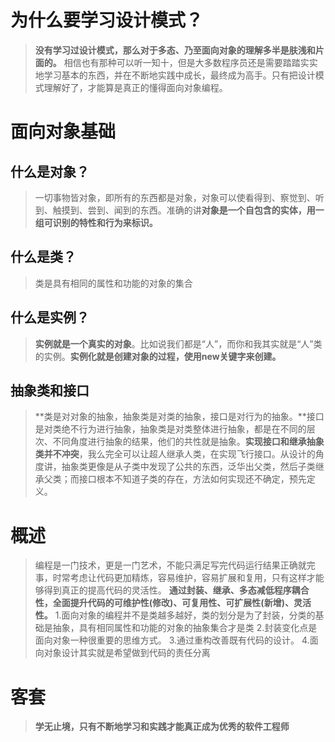 ﻿# 为什么要学习设计模式？
>**没有学习过设计模式，那么对于多态、乃至面向对象的理解多半是肤浅和片面的。** 相信也有那种可以听一知十，但是大多数程序员还是需要踏踏实实地学习基本的东西，并在不断地实践中成长，最终成为高手。只有把设计模式理解好了，才能算是真正的懂得面向对象编程。
# 面向对象基础
## 什么是对象？
>一切事物皆对象，即所有的东西都是对象，对象可以使看得到、察觉到、听到、触摸到、尝到、闻到的东西。准确的讲**对象是一个自包含的实体，用一组可识别的特性和行为来标识。**
## 什么是类？
>类是具有相同的属性和功能的对象的集合
## 什么是实例？
>**实例就是一个真实的对象**。比如说我们都是“人”，而你和我其实就是“人”类的实例。**实例化就是创建对象的过程，使用new关键字来创建。**
## 抽象类和接口
>**类是对对象的抽象，抽象类是对类的抽象，接口是对行为的抽象。**接口是对类绝不行为进行抽象，抽象类是对类整体进行抽象，都是在不同的层次、不同角度进行抽象的结果，他们的共性就是抽象。**实现接口和继承抽象类并不冲突**，我么完全可以让超人继承人类，在实现飞行接口。从设计的角度讲，抽象类更像是从子类中发现了公共的东西，泛华出父类，然后子类继承父类；而接口根本不知道子类的存在，方法如何实现还不确定，预先定义。
# 概述
>编程是一门技术，更是一门艺术，不能只满足写完代码运行结果正确就完事，时常考虑让代码更加精炼，容易维护，容易扩展和复用，只有这样才能够得到真正的提高代码的灵活性。
>**通过封装、继承、多态减低程序耦合性，全面提升代码的可维护性(修改)、可复用性、可扩展性(新增)、灵活性。**
>1.面向对象的编程并不是类越多越好，类的划分是为了封装，分类的基础是抽象，具有相同属性和功能的对象的抽象集合才是类
>2.封装变化点是面向对象一种很重要的思维方式。
>3.通过重构改善既有代码的设计。
>4.面向对象设计其实就是希望做到代码的责任分离
# 客套
>**学无止境，只有不断地学习和实践才能真正成为优秀的软件工程师**

